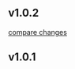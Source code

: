 
## v1.0.2

[compare changes](https://github.com/JiProchazka/nuxt-cookies-auth/compare/v1.0.1...v1.0.2)

## v1.0.1

